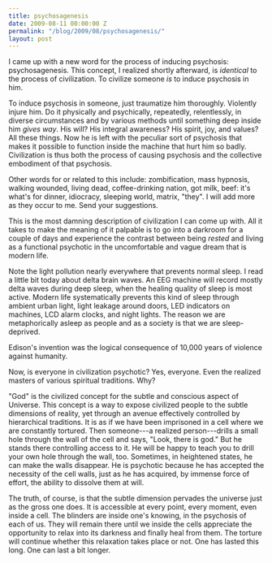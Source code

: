 ```yaml
---
title: psychosagenesis
date: 2009-08-11 00:00:00 Z
permalink: "/blog/2009/08/psychosagenesis/"
layout: post
---
```


I came up with a new word for the process of inducing psychosis: psychosagenesis. This concept, I realized shortly afterward, is _identical_ to the process of civilization. To civilize someone _is_ to induce psychosis in him.

To induce psychosis in someone, just traumatize him thoroughly. Violently injure him. Do it physically and psychically, repeatedly, relentlessly, in diverse circumstances and by various methods until something deep inside him _gives way_. His will? His integral awareness? His spirit, joy, and values? All these things. Now he is left with the peculiar sort of psychosis that makes it possible to function inside the machine that hurt him so badly. Civilization is thus both the process of causing psychosis and the collective embodiment of that psychosis.

Other words for or related to this include: zombification, mass hypnosis, walking wounded, living dead, coffee-drinking nation, got milk, beef: it's what's for dinner, idiocracy, sleeping world, matrix, "they". I will add more as they occur to me. Send your suggestions.

This is the most damning description of civilization I can come up with. All it takes to make the meaning of it palpable is to go into a darkroom for a couple of days and experience the contrast between being _rested_ and living as a functional psychotic in the uncomfortable and vague dream that is modern life.

Note the light pollution nearly everywhere that prevents normal sleep. I read a little bit today about delta brain waves. An EEG machine will record mostly delta waves during deep sleep, when the healing quality of sleep is most active. Modern life systematically prevents this kind of sleep through ambient urban light, light leakage around doors, LED indicators on machines, LCD alarm clocks, and night lights. The reason we are metaphorically asleep as people and as a society is that we are sleep-deprived.

Edison's invention was the logical consequence of 10,000 years of violence against humanity.

Now, is everyone in civilization psychotic? Yes, everyone. Even the realized masters of various spiritual traditions. Why?

"God" is the civilized concept for the subtle and conscious aspect of Universe. This concept is a way to expose civilized people to the subtle dimensions of reality, yet through an avenue effectively controlled by hierarchical traditions. It is as if we have been imprisoned in a cell where we are constantly tortured. Then someone---a realized person---drills a small hole through the wall of the cell and says, "Look, there is god." But he stands there controlling access to it. He will be happy to teach you to drill your own hole through the wall, too. Sometimes, in heightened states, he can make the walls disappear. He is psychotic because he has accepted the necessity of the cell walls, just as he has acquired, by immense force of effort, the ability to dissolve them at will.

The truth, of course, is that the subtle dimension pervades the universe just as the gross one does. It is accessible at every point, every moment, even inside a cell. The blinders are inside one's knowing, in the psychosis of each of us. They will remain there until we inside the cells appreciate the opportunity to relax into its darkness and finally heal from them. The torture will continue whether this relaxation takes place or not. One has lasted this long. One can last a bit longer.
